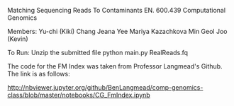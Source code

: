 Matching Sequencing Reads To Contaminants
EN. 600.439 Computational Genomics


Members:
Yu-chi (Kiki) Chang
Jeana Yee
Mariya Kazachkova
Min Geol Joo (Kevin)


To Run:
Unzip the submitted file
python main.py RealReads.fq <tbd>

The code for the FM Index was taken from Professor Langmead's Github. The link is as follows:

http://nbviewer.jupyter.org/github/BenLangmead/comp-genomics-class/blob/master/notebooks/CG_FmIndex.ipynb


